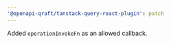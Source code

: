 ```yaml
---
'@openapi-qraft/tanstack-query-react-plugin': patch
---
```


Added `operationInvokeFn` as an allowed callback.
